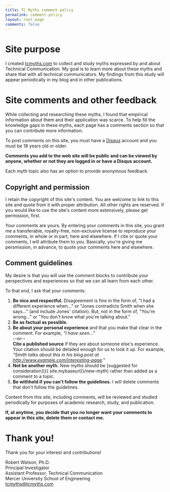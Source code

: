 ```yaml
---
title: TC Myths comment policy
permalink: comment-policy
layout: root-page
comments: false
---
```


# Site purpose

I created [tcmyths.com](http://tcmyths.com) to collect and study myths expressed by and about Technical Communication. My goal is to learn more about these myths and share that with all technical communicators. My findings from this study will appear periodically in my blog and in other publications.

# Site comments and other feedback

While collecting and researching these myths, I found that empirical information about them and their application was scarce. To help fill the knowledge gaps in these myths, each page has a comments section so that you can contribute more information.

To post comments on this site, you must have a [Disqus](https://disqus.com) account and you must be 18 years old or older.

**Comments you add to the web site will be public and can be viewed by anyone, whether or not they are logged in or have a Disqus account.**

Each myth topic also has an option to provide anonymous feedback. 

## Copyright and permission

I retain the copyright of this site's content. You are welcome to link to this site and quote from it with proper attribution. All other rights are reserved. If you would like to use the site's content more extensively, please get permission, first.

Your comments are yours. By entering your comments in this site, you grant me a transferable, royalty-free, non-exclusive license to reproduce your comments, in whole or in part, here and elsewhere. If I cite or quote your comments, I will attribute them to you. Basically, you're giving me persmission, in advance, to quote your comments here and elsewhere.

## Comment guidelines

My desire is that you will use the comment blocks to contribute your perspectives and experiences so that we can all learn from each other.

To that end, I ask that your comments:

1. **Be nice and respectful.** Disagreement is fine in the form of, "I had a different experience when..." or "Jones contradicts Smith when she says..." (and include Jones' citation). But, not in the form of, "You're wrong..." or "You don't know what you're talking about."
1. **Be as factual as possible.**
2. **Be about your personal experience** and that you make that clear in the comment. For example, _"I have seen..."_ <br />--or--<br />**Cite a published source** if they are about someone else's experience. Your citation should be detailed enough for us to look it up. For example, _"Smith talks about this in his blog post at http://www.example.com/interesting-page."_
3. **Not be another myth.** New myths should be [suggested for consideration]({{ site.mybaseurl}}/new-myth) rather than added as a comment to a topic.
4. **Be withheld if you can't follow the guidelines.** I will delete comments that don't follow the guidelines.

Content from this site, including comments, will be reviewed and studied periodically for purposes of academic research, study, and publication. 

**If, at anytime, you decide that you no longer want your comments to appear in this site, delete them or contact me.**

# Thank you!

Thank you for your interest and contributions!

Robert Watson, Ph.D.<br/>
Principal Investigator<br/>
Assistant Professor, Technical Communication<br/>
Mercer University School of Engineering<br/>
tcmyths@tcmyths.com

